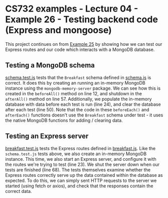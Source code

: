# CS732 examples - Lecture 04 - Example 26 - Testing backend code (Express and mongoose)
This project continues on from [Example 25](../example-25-jest) by showing how we can test our Express routes and our code which interacts with a MongoDB database.


## Testing a MongoDB schema
[schema.test.js](./src/db/__tests__/schema.test.js) tests that the `Breakfast` schema defined in [schema.js](./src/db/schema.js) is correct. It does this by creating an running an in-memory MongoDB instance using the `mongodb-memory-server` package. We can see how this is created in the `beforeAll()` method on line 12, and shutdown in the `afterAll()` method on line 57. Additionally, we populate the in-memory database with data before each test is run (line 24), and clear the database after each test (line 50). Note that the code in these `beforeEach()` and `afterEach()` functions doesn't use the `Breakfast` schema under test - it uses the native MongoDB functions for adding / clearing data.


## Testing an Express server
[breakfast.test.js](./src/routes/__tests__/breakfast.test.js) tests the Express routes defined in [breakfast.js](./src/routes/breakfast.js). Like the `schema.test.js` tests above, we also create an in-memory MongoDB instance. This time, we also start an Express server, and configure it with the routes we're trying to test (line 23). We shut the server down when our tests are finished (line 68). The tests themselves examine whether the Express routes correctly serve up the data contained within the database as expected. To do this, we can simply sent HTTP requests to the server we started (using fetch or axios), and check that the responses contain the correct data.
